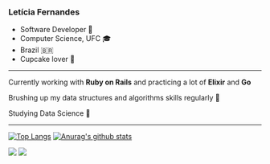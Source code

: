 ### Letícia Fernandes

- Software Developer :blue_heart:
- Computer Science, UFC :mortar_board:
- Brazil :brazil:
- Cupcake lover :cupcake:
____

Currently working with __Ruby on Rails__ and practicing a lot of __Elixir__ and __Go__ 

Brushing up my data structures and algorithms skills regularly 🔭

Studying Data Science 🌱

____

[![Top Langs](https://github-readme-stats.vercel.app/api/top-langs/?username=fernandesleticia&exclude_repo=lucrei-web,culture-app,starwars-opengl,mars-exploration,monday&langs_count=8&hide=css,html,dockerfile&layout=compact)](https://github.com/fernandesleticia/github-readme-stats)
[![Anurag's github stats](https://github-readme-stats.vercel.app/api?username=fernandesleticia&show_icons=true&theme=dark&hide_title=true)](https://github.com/fernandesleticia/github-readme-stats)

[<img src="https://img.shields.io/badge/-linkedin-blue" />](https://www.linkedin.com/in/fernandesleticia/)
[<img src="https://img.shields.io/badge/-More%20about%20me-ff69b4" />](https://fernandesleticia.github.io/)

<!--
**fernandesleticia/fernandesleticia** is a ✨ _special_ ✨ repository because its `README.md` (this file) appears on your GitHub profile.
Here are some ideas to get you started:

- 🔭 I’m currently working on ...
- 🌱 I’m currently learning ...
- 👯 I’m looking to collaborate on ...
- 🤔 I’m looking for help with ...
- 💬 Ask me about ...
- 📫 How to reach me: ...
- 😄 Pronouns: ...
- ⚡ Fun fact: ...
-->
